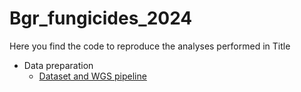 # Bgr_fungicides_2024
Here you find the code to reproduce the analyses performed in Title

- Data preparation
  - [Dataset and WGS pipeline](Dataset/Dataset.md)
